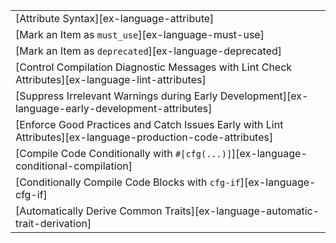 ||
|--------|
| [Attribute Syntax][ex-language-attribute] |
| [Mark an Item as `must_use`][ex-language-must-use] |
| [Mark an Item as `deprecated`][ex-language-deprecated] |
| [Control Compilation Diagnostic Messages with Lint Check Attributes][ex-language-lint-attributes] |
| [Suppress Irrelevant Warnings during Early Development][ex-language-early-development-attributes] |
| [Enforce Good Practices and Catch Issues Early with Lint Attributes][ex-language-production-code-attributes] |
| [Compile Code Conditionally with `#[cfg(...)]`][ex-language-conditional-compilation] |
| [Conditionally Compile Code Blocks with `cfg-if`][ex-language-cfg-if] |
| [Automatically Derive Common Traits][ex-language-automatic-trait-derivation] |
